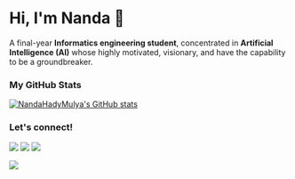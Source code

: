 # Hi, I'm Nanda 🙌 

A final-year **Informatics engineering student**, concentrated in **Artificial Intelligence (AI)** whose highly motivated, visionary, and have the capability to be a groundbreaker.

### My GitHub Stats

<a href="http://www.github.com/nandahadymulya"><img src="https://github-readme-stats.vercel.app/api?username=nandahadymulya&show_icons=true&hide=&count_private=true&title_color=0891b2&text_color=ffffff&icon_color=0891b2&bg_color=1c1917&hide_border=true&show_icons=true" alt="NandaHadyMulya's GitHub stats" /></a>

<!-- <a href="https://github.com/nandahadymulya" align="left"><img src="https://github-readme-stats.vercel.app/api/top-langs/?username=nandahadymulya&langs_count=10&title_color=0891b2&text_color=ffffff&icon_color=0891b2&bg_color=1c1917&hide_border=true&locale=en&custom_title=Top%20%Languages" alt="Top Languages" />
</a> -->

### Let's connect!
<p>
    <a href="https://linkedin.com/in/nandahadymulya" target="blank"><img src="https://img.shields.io/badge/LinkedIn-30302f?style=flat&logo=linkedin" /></a>
    <a href="https://medium.com/@nandahadymulya" target="blank"><img src="https://img.shields.io/badge/Medium-30302f?style=flat&logo=medium" /></a>
    <a href="https://twitter.com/acronymcode" target="blank"><img src="https://img.shields.io/badge/Twitter-30302f?style=flat&logo=twitter" /></a>
</p>


![](https://komarev.com/ghpvc/?username=nandahadymulya&color=blue)
